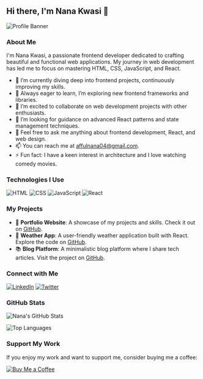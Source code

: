 ## Hi there, I'm Nana Kwasi 👋

![Profile Banner](https://your-image-link-here)

### About Me

I'm Nana Kwasi, a passionate frontend developer dedicated to crafting beautiful and functional web applications. My journey in web development has led me to focus on mastering HTML, CSS, JavaScript, and React.

- 🔭 I’m currently diving deep into frontend projects, continuously improving my skills.
- 🌱 Always eager to learn, I’m exploring new frontend frameworks and libraries.
- 👯 I’m excited to collaborate on web development projects with other enthusiasts.
- 🤔 I’m looking for guidance on advanced React patterns and state management techniques.
- 💬 Feel free to ask me anything about frontend development, React, and web design.
- 📫 You can reach me at [affulnana04@gmail.com](mailto:affulnana04@gmail.com).
- ⚡ Fun fact: I have a keen interest in architecture and I love watching comedy movies.

### Technologies I Use

![HTML](https://img.shields.io/badge/HTML5-E34F26?style=for-the-badge&logo=html5&logoColor=white)
![CSS](https://img.shields.io/badge/CSS3-1572B6?style=for-the-badge&logo=css3&logoColor=white)
![JavaScript](https://img.shields.io/badge/JavaScript-F7DF1E?style=for-the-badge&logo=javascript&logoColor=323330)
![React](https://img.shields.io/badge/React-61DAFB?style=for-the-badge&logo=react&logoColor=323330)

### My Projects

- 🌟 **Portfolio Website**: A showcase of my projects and skills. Check it out on [GitHub](https://github.com/your-username/portfolio).
- 🔧 **Weather App**: A user-friendly weather application built with React. Explore the code on [GitHub](https://github.com/your-username/weather-app).
- 📚 **Blog Platform**: A minimalistic blog platform where I share tech articles. Visit the project on [GitHub](https://github.com/your-username/blog-platform).

### Connect with Me

[![LinkedIn](https://img.shields.io/badge/LinkedIn-0077B5?style=for-the-badge&logo=linkedin&logoColor=white)](https://www.linkedin.com/in/your-profile)
[![Twitter](https://img.shields.io/badge/Twitter-1DA1F2?style=for-the-badge&logo=twitter&logoColor=white)](https://twitter.com/your-profile)

### GitHub Stats

![Nana's GitHub Stats](https://github-readme-stats.vercel.app/api?Kwasi-1=your-Kwasi-1&show_icons=true&theme=radical)

![Top Languages](https://github-readme-stats.vercel.app/api/top-langs/?Kwasi-1=your-Kwasi-1&layout=compact&theme=radical)

### Support My Work

If you enjoy my work and want to support me, consider buying me a coffee:

[![Buy Me a Coffee](https://img.shields.io/badge/Buy%20Me%20A%20Coffee-F7CA18?style=for-the-badge&logo=buy-me-a-coffee&logoColor=black)](https://www.buymeacoffee.com/your-username)
